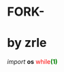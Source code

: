 # FORK-
# by zrle
<i>import </i><b>os</b>
<font style="color:red">while</font><b style="color:green">(1)</b>

